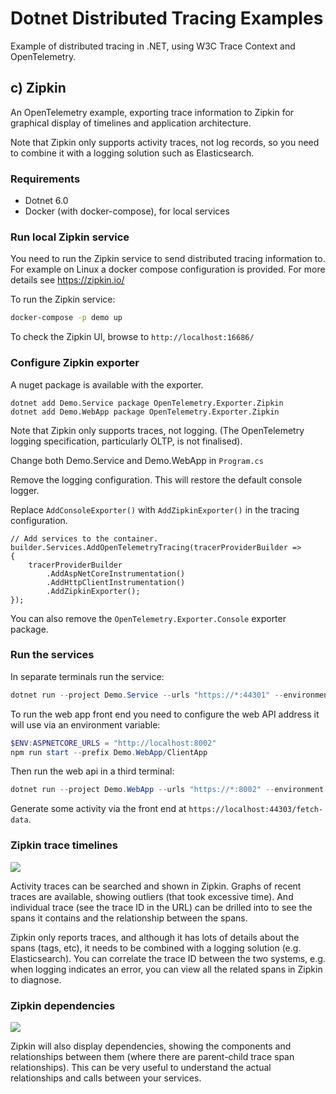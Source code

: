 # Dotnet Distributed Tracing Examples

Example of distributed tracing in .NET, using W3C Trace Context and OpenTelemetry.

## c) Zipkin

An OpenTelemetry example, exporting trace information to Zipkin for graphical display of timelines and application architecture.

Note that Zipkin only supports activity traces, not log records, so you need to combine it with a logging solution such as Elasticsearch.


### Requirements

* Dotnet 6.0
* Docker (with docker-compose), for local services

### Run local Zipkin service

You need to run the Zipkin service to send distributed tracing information to. For example on Linux a docker compose configuration is provided. For more details see https://zipkin.io/

To run the Zipkin service:

```sh
docker-compose -p demo up
```

To check the Zipkin UI, browse to `http://localhost:16686/`


### Configure Zipkin exporter

A nuget package is available with the exporter.

```
dotnet add Demo.Service package OpenTelemetry.Exporter.Zipkin
dotnet add Demo.WebApp package OpenTelemetry.Exporter.Zipkin
```

Note that Zipkin only supports traces, not logging. (The OpenTelemetry logging specification, particularly OLTP, is not finalised).

Change both Demo.Service and Demo.WebApp in `Program.cs`

Remove the logging configuration. This will restore the default console logger.

Replace `AddConsoleExporter()` with `AddZipkinExporter()` in the tracing configuration.

```
// Add services to the container.
builder.Services.AddOpenTelemetryTracing(tracerProviderBuilder =>
{
    tracerProviderBuilder
        .AddAspNetCoreInstrumentation()
        .AddHttpClientInstrumentation()
        .AddZipkinExporter();
});
```

You can also remove the `OpenTelemetry.Exporter.Console` exporter package.

### Run the services

In separate terminals run the service:

```powershell
dotnet run --project Demo.Service --urls "https://*:44301" --environment Development
```

To run the web app front end you need to configure the web API address it will use via an environment variable:

```powershell
$ENV:ASPNETCORE_URLS = "http://localhost:8002"
npm run start --prefix Demo.WebApp/ClientApp
```

Then run the web api in a third terminal:

```powershell
dotnet run --project Demo.WebApp --urls "https://*:8002" --environment Development
```

Generate some activity via the front end at `https://localhost:44303/fetch-data`.

### Zipkin trace timelines

![](images/zipkin-traces.png)

Activity traces can be searched and shown in Zipkin. Graphs of recent traces are available, showing outliers (that took excessive time). And individual trace (see the trace ID in the URL) can be drilled into to see the spans it contains and the relationship between the spans.

Zipkin only reports traces, and although it has lots of details about the spans (tags, etc), it needs to be combined with a logging solution (e.g. Elasticsearch). You can correlate the trace ID between the two systems, e.g. when logging indicates an error, you can view all the related spans in Zipkin to diagnose.

### Zipkin dependencies

![](images/zipkin-architecture.png)

Zipkin will also display dependencies, showing the components and relationships between them (where there are parent-child trace span relationships). This can be very useful to understand the actual relationships and calls between your services.
